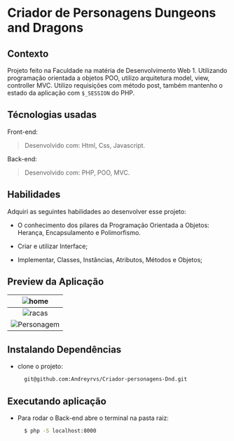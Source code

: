 # Criador de Personagens Dungeons and Dragons

## Contexto

Projeto feito na Faculdade na matéria de Desenvolvimento Web 1. Utilizando programação orientada a objetos POO, utilizo arquitetura model, view, controller MVC. Utilizo requisições com método post, também mantenho o estado da aplicação com `$_SESSION` do PHP. 

<!--
> Utiliza a API []()
 -->

<!--
Colegas que contribuíram para a realização do projeto:

- [@colega1](https://github.com/ "github")
- [@colega2](https://github.com/ "github")
 -->

## Técnologias usadas
Front-end:
> Desenvolvido com: Html, Css, Javascript.

Back-end:
> Desenvolvido com: PHP, POO, MVC.

## Habilidades

Adquiri as seguintes habilidades ao desenvolver esse projeto:

- O conhecimento dos pilares da Programação Orientada a Objetos: Herança, Encapsulamento e Polimorfismo.

- Criar e utilizar Interface;

- Implementar, Classes, Instâncias, Atributos, Métodos e Objetos;

## Preview da Aplicação

| ![home](./images/front-home.png) |
| :---: |
| ![racas](./images/front-racas.png) |
| ![Personagem](./images/front-personagem.png) |

## Instalando Dependências

- clone o projeto:

  ```bash
    git@github.com:Andreyrvs/Criador-personagens-Dnd.git
  ```

## Executando aplicação

- Para rodar o Back-end abre o terminal na pasta raiz:

  ```bash
    $ php -S localhost:8000
  ```
